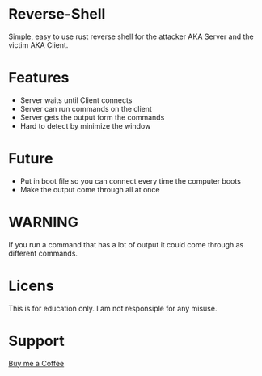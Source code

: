 # Reverse-Shell
Simple, easy to use rust reverse shell for the attacker AKA Server and the victim AKA Client.

# Features
  * Server waits until Client connects
  * Server can run commands on the client
  * Server gets the output form the commands
  * Hard to detect by minimize the window

# Future
  * Put in boot file so you can connect every time the computer boots
  * Make the output come through all at once


# WARNING
If you run a command that has a lot of output it could come through as different commands.

# Licens
This is for education only. I am not responsiple for any misuse.

# Support
[Buy me a Coffee](https://buymeacoffee.com/fuelmywork)
